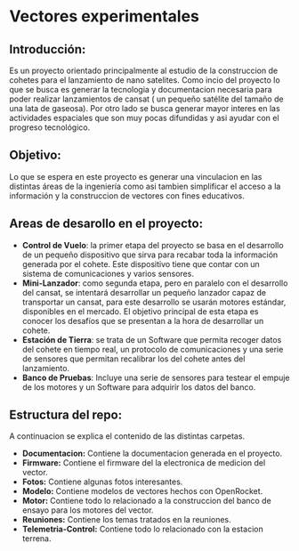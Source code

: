# Vectores experimentales

## Introducción:
Es un proyecto orientado principalmente al estudio de la construccion de cohetes para el lanzamiento de nano satelites. Como incio del proyecto lo que se busca es generar la tecnologia y documentacion necesaria para poder realizar lanzamientos de cansat ( un pequeño satélite del tamaño de una lata de gaseosa). Por otro lado se busca generar mayor interes en las actividades espaciales que son muy pocas difundidas y asi ayudar con el progreso tecnológico.



## Objetivo:

Lo que se espera en este proyecto es generar una vinculacion en las distintas áreas de la ingeniería como asi tambien simplificar el acceso a la información y la construccion de vectores con fines educativos.


## Areas de desarollo en el proyecto:

* **Control de Vuelo**: la primer etapa del proyecto se basa en el desarrollo de un pequeño dispositivo que sirva para recabar toda la información generada por el cohete. Este dispositivo tiene que contar con un sistema de comunicaciones y varios sensores.
* **Mini-Lanzador**: como segunda etapa, pero en paralelo con el desarrollo del cansat, se intentará desarrollar un pequeño lanzador capaz de transportar un cansat, para este desarrollo se usarán motores estándar, disponibles en el mercado. El objetivo principal de esta etapa es conocer los desafíos que se presentan a la hora de desarrollar un cohete.
* **Estación de Tierra**: se trata de un Software que permita recoger datos del cohete en tiempo real, un protocolo de comunicaciones y una serie de sensores que permitan recalibrar los del cohete antes del lanzamiento.
* **Banco de Pruebas**: Incluye una serie de sensores para testear el empuje de los motores y un Software para adquirir los datos del banco.

## Estructura del repo:
A continuacion se explica el contenido de las distintas carpetas.
* **Documentacion:** Contiene la documentacion generada en el proyecto.
* **Firmware:** Contiene el firmware del la electronica de medicion del vector.
* **Fotos:** Contiene algunas fotos interesantes.
* **Modelo:** Contiene modelos de vectores hechos con OpenRocket.
* **Motor:** Contiene todo lo relacionado a la construccion del banco de ensayo para los motores del vector.
* **Reuniones:** Contiene los temas tratados en la reuniones.
* **Telemetria-Control:** Contiene todo lo relacionado con la estacion terrena.

